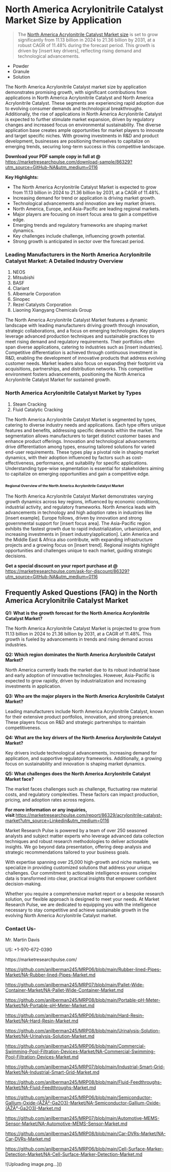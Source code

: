 <h1>North America Acrylonitrile Catalyst Market&nbsp;Size by Application</h1><blockquote><p>The <a href="https://marketresearchpulse.com/download-sample/86329?utm_source=GitHub-NA&amp;utm_medium=0116">North America Acrylonitrile Catalyst Market size</a> is set to grow significantly from 11.13 billion in 2024 to 21.36 billion by 2031, at a robust CAGR of 11.48% during the forecast period. This growth is driven by [insert key drivers], reflecting rising demand and technological advancements.</p></blockquote><ul><li>Powder<li> Granule<li> Solution</li></ul><p>The North America Acrylonitrile Catalyst market size by application demonstrates promising growth, with significant contributions from applications in North America Acrylonitrile Catalyst and North America Acrylonitrile Catalyst. These segments are experiencing rapid adoption due to evolving consumer demands and technological breakthroughs. Additionally, the rise of applications in North America Acrylonitrile Catalyst is expected to further stimulate market expansion, driven by regulatory changes and increased focus on environmental sustainability. The diverse application base creates ample opportunities for market players to innovate and target specific niches. With growing investments in R&D and product development, businesses are positioning themselves to capitalize on emerging trends, securing long-term success in this competitive landscape.</p><p><strong>Download your PDF sample copy in full at @ </strong><a href="https://marketresearchpulse.com/download-sample/86329?utm_source=GitHub-NA&amp;utm_medium=0116">https://marketresearchpulse.com/download-sample/86329?utm_source=GitHub-NA&amp;utm_medium=0116</a></p><p><strong>Key Highlights: </strong></p><ul><li>The North America Acrylonitrile Catalyst Market is expected to grow from 11.13 billion in 2024 to 21.36 billion by 2031, at a CAGR of 11.48%.</li><li>Increasing demand for trend or application is driving market growth.</li><li>Technological advancements and innovation are key market drivers.</li><li>North America, Europe, and Asia-Pacific are leading regional markets.</li><li>Major players are focusing on insert focus area to gain a competitive edge.</li><li>Emerging trends and regulatory frameworks are shaping market dynamics.</li><li>Key challenges include challenge, influencing growth potential.</li><li>Strong growth is anticipated in sector over the forecast period.</li></ul><h3>Leading Manufacturers in the North America Acrylonitrile Catalyst Market: A Detailed Industry Overview</h3><ol><li>NEOS</li><li>Mitsubishi</li><li>BASF</li><li>Clariant</li><li>Albemarle Corporation</li><li>Sinopec</li><li>Rezel Catalysts Corporation</li><li>Liaoning Xiangyang Chemicals Group</li></ol><div class="flex max-w-full flex-col flex-grow"><div class="min-h-8 text-message flex w-full flex-col items-end gap-2 whitespace-normal break-words [.text-message+&amp;]:mt-5" dir="auto" data-message-author-role="assistant" data-message-id="fd8432e4-4910-450d-b182-61b7bfb0a01f" data-message-model-slug="gpt-4o"><div class="flex w-full flex-col gap-1 empty:hidden first:pt-[3px]"><div class="markdown prose w-full break-words dark:prose-invert light"><p>The North America Acrylonitrile Catalyst Market features a dynamic landscape with leading manufacturers driving growth through innovation, strategic collaborations, and a focus on emerging technologies. Key players leverage advanced production techniques and sustainable practices to meet rising demand and regulatory requirements. Their portfolios often span diverse applications, catering to industries such as [insert industries]. Competitive differentiation is achieved through continuous investment in R&amp;D, enabling the development of innovative products that address evolving customer needs. Market leaders also focus on expanding their footprint via acquisitions, partnerships, and distribution networks. This competitive environment fosters advancements, positioning the North America Acrylonitrile Catalyst Market for sustained growth.</p></div></div></div></div><h3>North America Acrylonitrile Catalyst Market by Types</h3><ol><li>Steam Cracking<li> Fluid Catalytic Cracking</li></ol><div class="flex max-w-full flex-col flex-grow"><div class="min-h-8 text-message flex w-full flex-col items-end gap-2 whitespace-normal break-words [.text-message+&amp;]:mt-5" dir="auto" data-message-author-role="assistant" data-message-id="084470be-0bb7-4664-bddf-5156b4f41249" data-message-model-slug="gpt-4o-mini"><div class="flex w-full flex-col gap-1 empty:hidden first:pt-[3px]"><div class="markdown prose w-full break-words dark:prose-invert light"><p>The North America Acrylonitrile Catalyst Market is segmented by types, catering to diverse industry needs and applications. Each type offers unique features and benefits, addressing specific demands within the market. The segmentation allows manufacturers to target distinct customer bases and enhance product offerings. Innovation and technological advancements drive differentiation among types, ensuring tailored solutions for varied end-user requirements. These types play a pivotal role in shaping market dynamics, with their adoption influenced by factors such as cost-effectiveness, performance, and suitability for specific applications. Understanding type-wise segmentation is essential for stakeholders aiming to capitalize on emerging opportunities and gain a competitive edge.</p></div></div></div></div><h3><span style="font-size: 11px;">Regional Overview of the North America Acrylonitrile Catalyst Market</span></h3><div class="flex max-w-full flex-col flex-grow"><div class="min-h-8 text-message flex w-full flex-col items-end gap-2 whitespace-normal break-words [.text-message+&amp;]:mt-5" dir="auto" data-message-author-role="assistant" data-message-id="e9038762-ce64-4e30-91c9-9bd413514231" data-message-model-slug="gpt-4o-mini"><div class="flex w-full flex-col gap-1 empty:hidden first:pt-[3px]"><div class="markdown prose w-full break-words dark:prose-invert light"><p>The North America Acrylonitrile Catalyst Market demonstrates varying growth dynamics across key regions, influenced by economic conditions, industrial activity, and regulatory frameworks. North America leads with advancements in technology and high adoption rates in industries like [insert example]. Europe follows, driven by innovation and strong governmental support for [insert focus area]. The Asia-Pacific region exhibits the fastest growth due to rapid industrialization, urbanization, and increasing investments in [insert industry/application]. Latin America and the Middle East &amp; Africa also contribute, with expanding infrastructure projects and a growing focus on [insert trend]. Regional insights highlight opportunities and challenges unique to each market, guiding strategic decisions.</p></div></div></div></div><p><strong>Get a special discount on your report purchase at @ </strong><a href="https://marketresearchpulse.com/ask-for-discount/86329?utm_source=GitHub-NA&amp;utm_medium=0116">https://marketresearchpulse.com/ask-for-discount/86329?utm_source=GitHub-NA&amp;utm_medium=0116</a></p><h2>Frequently Asked Questions (FAQ) in the North America Acrylonitrile Catalyst Market</h2><p><strong>Q1: What is the growth forecast for the North America Acrylonitrile Catalyst Market?</strong></p><p>The North America Acrylonitrile Catalyst Market is projected to grow from 11.13 billion in 2024 to 21.36 billion by 2031, at a CAGR of 11.48%. This growth is fueled by advancements in trends and rising demand across industries.</p><p><strong>Q2: Which region dominates the North America Acrylonitrile Catalyst Market?</strong></p><p>North America currently leads the market due to its robust industrial base and early adoption of innovative technologies. However, Asia-Pacific is expected to grow rapidly, driven by industrialization and increasing investments in application.</p><p><strong>Q3: Who are the major players in the North America Acrylonitrile Catalyst Market?</strong></p><p>Leading manufacturers include North America Acrylonitrile Catalyst, known for their extensive product portfolios, innovation, and strong presence. These players focus on R&amp;D and strategic partnerships to maintain competitiveness.</p><p><strong>Q4: What are the key drivers of the North America Acrylonitrile Catalyst Market?</strong></p><p>Key drivers include technological advancements, increasing demand for application, and supportive regulatory frameworks. Additionally, a growing focus on sustainability and innovation is shaping market dynamics.</p><p><strong>Q5: What challenges does the North America Acrylonitrile Catalyst Market face?</strong></p><p>The market faces challenges such as challenge, fluctuating raw material costs, and regulatory complexities. These factors can impact production, pricing, and adoption rates across regions.</p><p><strong>For more information or any inquiries, visit&nbsp;</strong><a href="https://marketresearchpulse.com/report/86329/acrylonitrile-catalyst-market?utm_source=Linkedin&utm_medium=0116">https://marketresearchpulse.com/report/86329/acrylonitrile-catalyst-market?utm_source=Linkedin&utm_medium=0116</a></p><p>Market Research Pulse is powered by a team of over 250 seasoned analysts and subject matter experts who leverage advanced data collection techniques and robust research methodologies to deliver actionable insights. We go beyond data presentation, offering deep analysis and strategic recommendations tailored to your business goals.</p><p>With expertise spanning over 25,000 high-growth and niche markets, we specialize in providing customized solutions that address your unique challenges. Our commitment to actionable intelligence ensures complex data is transformed into clear, practical insights that empower confident decision-making.</p><p>Whether you require a comprehensive market report or a bespoke research solution, our flexible approach is designed to meet your needs. At Market Research Pulse, we are dedicated to equipping you with the intelligence necessary to stay competitive and achieve sustainable growth in the evolving North America Acrylonitrile Catalyst market.</p><h3><strong>Contact Us-</strong></h3><p>Mr. Martin Davis</p><p>US: +1-970-672-0390</p><p>https://marketresearchpulse.com/</p><p><a href="https://github.com/anilberman245/MRP06/blob/main/Rubber-lined-Pipes-Market/NA-Rubber-lined-Pipes-Market.md">https://github.com/anilberman245/MRP06/blob/main/Rubber-lined-Pipes-Market/NA-Rubber-lined-Pipes-Market.md</a></p><p><a href="https://github.com/anilberman245/MRP07/blob/main/Pallet-Wide-Container-Market/NA-Pallet-Wide-Container-Market.md">https://github.com/anilberman245/MRP07/blob/main/Pallet-Wide-Container-Market/NA-Pallet-Wide-Container-Market.md</a></p><p><a href="https://github.com/anilberman245/MRP08/blob/main/Portable-pH-Meter-Market/NA-Portable-pH-Meter-Market.md">https://github.com/anilberman245/MRP08/blob/main/Portable-pH-Meter-Market/NA-Portable-pH-Meter-Market.md</a></p><p><a href="https://github.com/anilberman245/MRP06/blob/main/Hard-Resin-Market/NA-Hard-Resin-Market.md">https://github.com/anilberman245/MRP06/blob/main/Hard-Resin-Market/NA-Hard-Resin-Market.md</a></p><p><a href="https://github.com/anilberman245/MRP08/blob/main/Urinalysis-Solution-Market/NA-Urinalysis-Solution-Market.md">https://github.com/anilberman245/MRP08/blob/main/Urinalysis-Solution-Market/NA-Urinalysis-Solution-Market.md</a></p><p><a href="https://github.com/anilberman245/MRP06/blob/main/Commercial-Swimming-Pool-Filtration-Devices-Market/NA-Commercial-Swimming-Pool-Filtration-Devices-Market.md">https://github.com/anilberman245/MRP06/blob/main/Commercial-Swimming-Pool-Filtration-Devices-Market/NA-Commercial-Swimming-Pool-Filtration-Devices-Market.md</a></p><p><a href="https://github.com/anilberman245/MRP07/blob/main/Industrial-Smart-Grid-Market/NA-Industrial-Smart-Grid-Market.md">https://github.com/anilberman245/MRP07/blob/main/Industrial-Smart-Grid-Market/NA-Industrial-Smart-Grid-Market.md</a></p><p><a href="https://github.com/anilberman245/MRP08/blob/main/Fluid-Feedthroughs-Market/NA-Fluid-Feedthroughs-Market.md">https://github.com/anilberman245/MRP08/blob/main/Fluid-Feedthroughs-Market/NA-Fluid-Feedthroughs-Market.md</a></p><p><a href="https://github.com/anilberman245/MRP06/blob/main/Semiconductor-Gallium-Oxide-(ÃŽÂ²-Ga2O3)-Market/NA-Semiconductor-Gallium-Oxide-(ÃŽÂ²-Ga2O3)-Market.md">https://github.com/anilberman245/MRP06/blob/main/Semiconductor-Gallium-Oxide-(ÃŽÂ²-Ga2O3)-Market/NA-Semiconductor-Gallium-Oxide-(ÃŽÂ²-Ga2O3)-Market.md</a></p><p><a href="https://github.com/anilberman245/MRP07/blob/main/Automotive-MEMS-Sensor-Market/NA-Automotive-MEMS-Sensor-Market.md">https://github.com/anilberman245/MRP07/blob/main/Automotive-MEMS-Sensor-Market/NA-Automotive-MEMS-Sensor-Market.md</a></p><p><a href="https://github.com/anilberman245/MRP08/blob/main/Car-DVRs-Market/NA-Car-DVRs-Market.md">https://github.com/anilberman245/MRP08/blob/main/Car-DVRs-Market/NA-Car-DVRs-Market.md</a></p><p><a href="https://github.com/anilberman245/MRP06/blob/main/Cell-Surface-Marker-Detection-Market/NA-Cell-Surface-Marker-Detection-Market.md">https://github.com/anilberman245/MRP06/blob/main/Cell-Surface-Marker-Detection-Market/NA-Cell-Surface-Marker-Detection-Market.md</a></p>
![Uploading image.png…]()
